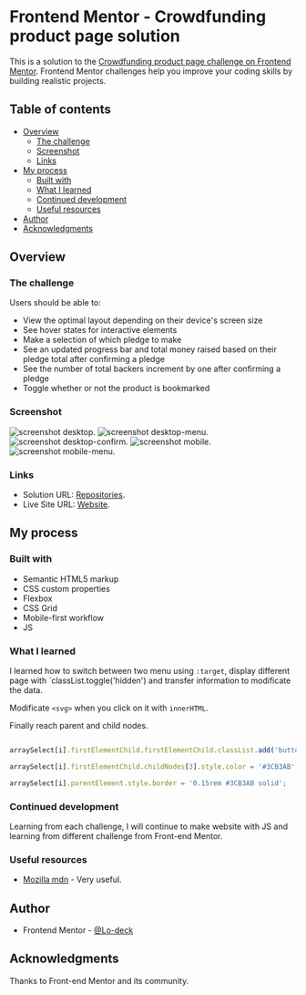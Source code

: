 # Frontend Mentor - Crowdfunding product page solution

This is a solution to the [Crowdfunding product page challenge on Frontend Mentor](https://www.frontendmentor.io/challenges/crowdfunding-product-page-7uvcZe7ZR). Frontend Mentor challenges help you improve your coding skills by building realistic projects. 

## Table of contents

- [Overview](#overview)
  - [The challenge](#the-challenge)
  - [Screenshot](#screenshot)
  - [Links](#links)
- [My process](#my-process)
  - [Built with](#built-with)
  - [What I learned](#what-i-learned)
  - [Continued development](#continued-development)
  - [Useful resources](#useful-resources)
- [Author](#author)
- [Acknowledgments](#acknowledgments)


## Overview

### The challenge

Users should be able to:

- View the optimal layout depending on their device's screen size
- See hover states for interactive elements
- Make a selection of which pledge to make
- See an updated progress bar and total money raised based on their pledge total after confirming a pledge
- See the number of total backers increment by one after confirming a pledge
- Toggle whether or not the product is bookmarked


### Screenshot

![screenshot desktop](https://github.com/Lo-Deck/Crowdfunding-product-page/blob/main/screenshot/Crowdfunding%20product%20page-desktop.png).
![screenshot desktop-menu](https://github.com/Lo-Deck/Crowdfunding-product-page/blob/main/screenshot/Crowdfunding%20product%20page-desktop-menu.png).
![screenshot desktop-confirm](https://github.com/Lo-Deck/Crowdfunding-product-page/blob/main/screenshot/Crowdfunding%20product%20page-desktop-confirm.png).
![screenshot mobile](https://github.com/Lo-Deck/Crowdfunding-product-page/blob/main/screenshot/Crowdfunding%20product%20page-mobile.png).
![screenshot mobile-menu](https://github.com/Lo-Deck/Crowdfunding-product-page/blob/main/screenshot/Crowdfunding%20product%20page-mobile-menu.png).


### Links

- Solution URL: [Repositories](https://github.com/Lo-Deck/Crowdfunding-product-page).
- Live Site URL: [Website](https://lo-deck.github.io/Crowdfunding-product-page/).


## My process

### Built with

- Semantic HTML5 markup
- CSS custom properties
- Flexbox
- CSS Grid
- Mobile-first workflow
- JS


### What I learned

I learned how to switch between two menu using `:target`, display different page with `classList.toggle('hidden') and transfer information to modificate the data.

Modificate `<svg>` when you click on it with `innerHTML`.

Finally reach parent and child nodes.


```js

arraySelect[i].firstElementChild.firstElementChild.classList.add('button-project-click');

arraySelect[i].firstElementChild.childNodes[3].style.color = '#3CB3AB';

arraySelect[i].parentElement.style.border = '0.15rem #3CB3AB solid';

```


### Continued development

Learning from each challenge, I will continue to make website with JS and learning from different challenge from Front-end Mentor.


### Useful resources

- [Mozilla mdn](https://developer.mozilla.org/) - Very useful.


## Author

- Frontend Mentor - [@Lo-deck](https://www.frontendmentor.io/profile/Lo-Deck)


## Acknowledgments

Thanks to Front-end Mentor and its community.
